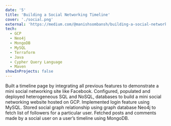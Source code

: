 ```yaml
---
date: '5'
title: 'Building a Social Networking Timeline'
cover: './social.png'
external: 'https://medium.com/@manishsombansh/building-a-social-networking-timeline-42140049a57f'
tech:
  - GCP
  - Neo4j
  - MongoDB
  - MySQL
  - Terraform
  - Java
  - Cypher Query Language
  - Maven
showInProjects: false
---
```


Built a timeline page by integrating all previous features to demonstrate a mini social networking site like Facebook. Configured, populated and deployed heterogeneous SQL and NoSQL, databases to build a mini social networking website hosted on GCP. Implemented login feature using MySQL. Stored social graph relationship using graph database Neo4j to fetch list of followers for a particular user. Fetched posts and comments made by a social user on a user’s timeline using MongoDB.
